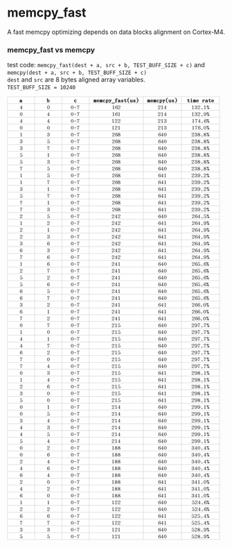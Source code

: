 # memcpy_fast
A fast memcpy optimizing depends on data blocks alignment on Cortex-M4.

### memcpy_fast vs memcpy
test code: `memcpy_fast(dest + a, src + b, TEST_BUFF_SIZE + c)` and `memcpy(dest + a, src + b, TEST_BUFF_SIZE + c)`  
`dest` and `src` are 8 bytes aligned array variables.  
`TEST_BUFF_SIZE = 10240`  

![memcpy_fast vs memcpy](memcpy_fast_vs_memcpy.png "memcpy_fast vs memcpy")
